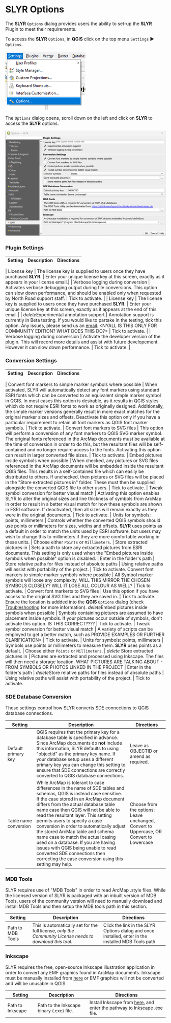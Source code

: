 # SLYR Options #
The **SLYR** `Options` dialog provides users the ability to set-up the **SLYR** Plugin to meet their requirements. 

To access the **SLYR** `Options`, in **QGIS** click on the top menu `Settings` ▶️ `Options`.

![Settings Options](../images/settings_options.png)

The `Options` dialog opens, scroll down on the left and click on **SLYR** to access the **SLYR** options.

![SLYR Options](../images/settings_options_slyr_edit2.png)

### Plugin Settings ###
| Setting | Description | Directions |
| ---| --- | --- |

| License key | The license key is supplied to users once they have purchased **SLYR**. | Enter your unique license key at this screen, exactly as it appears in your license email.|
| Verbose logging during conversion | Activates verbose debugging output during file conversions. This option can slow down performance, and should be enabled only when requested by North Road support staff. | Tick to activate. |
| License key | The license key is supplied to users once they have purchased **SLYR**. | Enter your unique license key at this screen, exactly as it appears at the end of this email.|
| *delete*Experimental annotation support | Annotation support is currently in Beta testing. If you would like to partake in the testing, tick this option. Any issues, please send us an [email](mailto:info@north-road.com). <NYALL IS THIS ONLY FOR COMMUNITY EDITION? WHAT DOES THIS DO?> |  Tick to activate. |
| Verbose logging during conversion | Activate the developer version of the plugin. This will record more details and assist with future developement. However it can slow down performance. | Tick to activate. |


### Conversion Settings ###
| Setting | Description | Directions |
| ---| --- | --- |

| Convert font markers to simple marker symbols where possible | When activated, SLYR will automatically detect any font markers using standard ESRI fonts which can be converted to an equivalent simple marker symbol in QGIS. In most cases this option is desirable, as it results in QGIS styles which do not require ESRI fonts to work as originally designed. Additionally, the simple marker versions generally result in more exact matches for the original marker sizes and offsets. Deactivate this option only if you have a particular requirement to retain all font markers as QGIS font marker symbols. |  Tick to activate. 
| Convert font markers to SVG files | This option will perform a conversion of any font markers to QGIS SVG marker symbol. The original fonts referenced in the ArcMap documents must be available at the time of conversion in order to do this, but the resultant files will be self-contained and no longer require access to the fonts. Activating this option can result in larger converted file sizes. |  Tick to activate.
| Embed pictures inside symbols when possible | When checked, any pictures or SVG files referenced in the ArcMap documents will be embedded inside the resultant QGIS files. This results in a self-contained file which can easily be distributed to others. If unchecked, then pictures or SVG files will be placed in the "Store extracted pictures in" folder. These must then be supplied alongside the converted QGIS file to other users. |  Tick to activate. 
| Tweak symbol conversion for better visual match | Activating this option enables SLYR to alter the original sizes and line thickness of symbols from ArcMap in order to result in a better visual match for how these symbols are shown in ESRI software. If deactivated, then all sizes will remain exactly as they were in the original documents. |  Tick to activate. 
| Units for symbols: points, millimeters | Controls whether the converted QGIS symbols should use points or millimeters for sizes, widths and offsets. **SLYR** uses points as a default in order to match the units used by ESRI software, but users may wish to change this to millimeters if they are more comfortable working in these units. |  Choose either `Points` or `Millimeters`.
| Store extracted pictures in | Sets a path to store any extracted pictures from ESRI documents. This setting is only used when the "Embed pictures inside symbols when possible" option is disabled. |  Enter in the folder's path
| Store relative paths for files instead of absolute paths | Using relative paths will assist with portability of the project. |  Tick to activate. 
Convert font markers to simple marker symbols where possible | All Symbol marker symbols will loose any complexity. WILL THIS MIRROR THE CHOSEN SYMBOLS CLOSELY? WILL IT LOSE ALL COLOUR AS WELL? |  Tick to activate. 
| Convert font markerts to SVG files | Use this option if you have access to the original SVG files and they are saved in.  |  Tick to activate. Ensure the location is addded into the **QGIS** `Options` dialog (check [Troubleshooting](/user_guide/troubleshooting) for more information).
*delete*Embed pictures inside symbols when possible | Symbols containing pictures are assumed to have placement inside symbols. If your pictures occur outside of symbols, don't activate this option. IS THIS CORRECT???? |  Tick to activate. 
| Tweak symbol conversion for better visual match | A variety of scripts can be employed to get a better match, such as PROVIDE EXAMPLES OR FURTHER CLARIFICATION> |  Tick to activate. 
| Units for symbols: points, millimeters | Symbols use points or millimeters to measure them. **SLYR** uses points as a default. |  Choose either `Points` or `Millimeters`.
| *delete* Store extracted pictures in | Pictures are extracted and processed using Inkscape. The files will then need a storage location. WHAT PICTURES ARE TALKING ABOUT - FROM SYMBOLS OR PHOTOS LINKED IN THE PROJECT |  Enter in the folder's path
| *delete*Store relative paths for files instead of absolute paths | Using relative paths will assist with portability of the project. |  Tick to activate. 

### SDE Database Conversion ###

These settings control how SLYR converts SDE connections to QGIS database connections. 

| Setting | Description | Directions |
| ---| --- | --- |
| Default primary key | QGIS requires that the primary key for a database table is specified in advance. Since ArcMap documents do **not** include this information, SLYR defaults to using "objectid" as the primary key name. If your database setup uses a different primary key you can change this setting to ensure that SDE connections are correctly converted to QGIS database connections. | Leave as OBJECTID or amend as required. 
| Table name conversion | While ArcMap is tolerant to case differences in the name of SDE tables and schemas, QGIS is instead case sensitive. If the case stored in an ArcMap document differs from the actual database table name case then QGIS will not be able to read the resultant layer. This setting permits users to specify a case conversion in order to automatically adjust the stored ArcMap table and schema name case to match the actual casing used on a database. If you are having issues with QGIS being unable to read converted SDE connections then correcting the case conversion using this setting may help. | Choose from the options: Leave unchanged, Convert to Uppercase, OR Convert to Lowercase

### MDB Tools ###

SLYR requires use of "MDB Tools" in order to read ArcMap .style files. While the licensed version of SLYR is packaged with an inbuilt version of MDB Tools, users of the community version will need to manually download and install MDB Tools and then setup the MDB tools path in this section.

| Setting | Description | Directions |
| ---| --- | --- |
| Path to MDB Tools | This is automatically set for the full license, *only the Community License needs to download this tool*. | Click the link in the SLYR Options dialog and once installed, enter in the installed MDB Tools path

### Inkscape ###

SLYR requires the free, open-source Inkscape illustration application in order to convert any EMF graphics found in ArcMap documents. Inkscape must be manually installed from [here](https://inkscape.org) or EMF graphics will not be converted and will be unusable in QGIS.

| Setting | Description | Directions |
| ---| --- | --- |
| Path to Inkscape | Path to the Inkscape binary (.exe) file.  |  Install Inkscape from [here.](https://inkscape.org) and enter the pathway to Inkscape .exe file.

